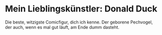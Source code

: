 # Mein Lieblingskünstler: Donald Duck
Die beste, witzigste Comicfigur, dich ich kenne. Der geborene Pechvogel, der auch, wenn es mal gut läuft, am Ende dumm dasteht.